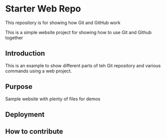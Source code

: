 # Starter Web Repo

This repository is for showing how Git and GitHub work

This is a simple website project for showing how to use Git and Github together

## Introduction

This is an example to show different parts of teh Git repository and various commands using a web project.

## Purpose

Sample website with plenty of files for demos

## Deployment

## How to contribute
